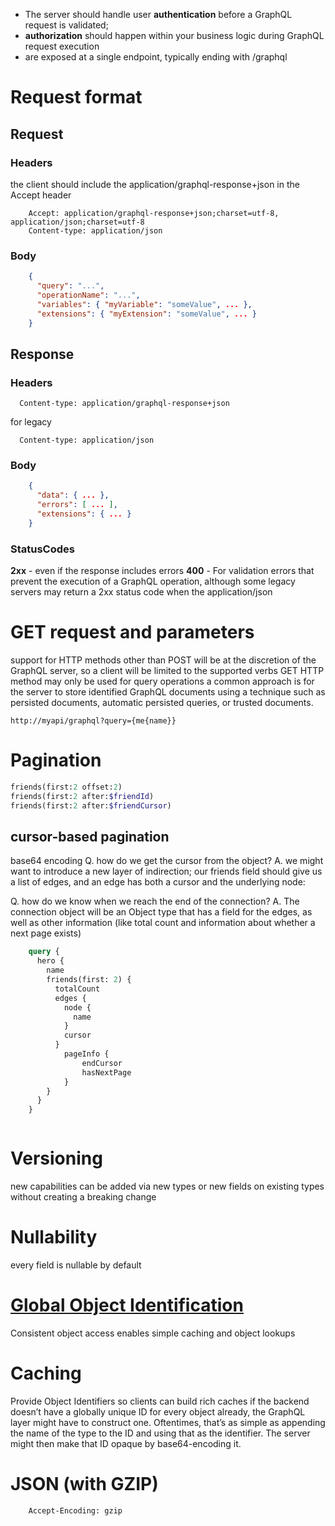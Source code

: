 - The server should handle user **authentication** before a GraphQL request is validated; 
- **authorization** should happen within your business logic during GraphQL request execution
- are exposed at a single endpoint, typically ending with /graphql

# Request format
## Request
### Headers
the client should include the application/graphql-response+json in the Accept header
```http
    Accept: application/graphql-response+json;charset=utf-8, application/json;charset=utf-8
    Content-type: application/json
```

### Body
```json
    {
      "query": "...",
      "operationName": "...",
      "variables": { "myVariable": "someValue", ... },
      "extensions": { "myExtension": "someValue", ... }
    }
```

## Response
### Headers
```http
  Content-type: application/graphql-response+json
```
for legacy
```http
  Content-type: application/json
```

### Body
```json
    {
      "data": { ... },
      "errors": [ ... ],
      "extensions": { ... }
    }
```

### StatusCodes
**2xx** - even if the response includes errors
**400** - For validation errors that prevent the execution of a GraphQL operation, although some legacy servers may return a 2xx status code when the application/json

# GET request and parameters
support for HTTP methods other than POST will be at the discretion of the GraphQL server, so a client will be limited to the supported verbs
GET HTTP method may only be used for query operations
a common approach is for the server to store identified GraphQL documents using a technique such as persisted documents, automatic persisted queries, or trusted documents.
```http
http://myapi/graphql?query={me{name}}
```

# Pagination
```graphql
friends(first:2 offset:2)
friends(first:2 after:$friendId)
friends(first:2 after:$friendCursor)
```
## cursor-based pagination
base64 encoding
Q. how do we get the cursor from the object?
A. we might want to introduce a new layer of indirection; our friends field should give us a list of edges, and an edge has both a cursor and the underlying node:

Q. how do we know when we reach the end of the connection?
A.  The connection object will be an Object type that has a field for the edges, as well as other information (like total count and information about whether a next page exists)
```graphql
    query {
      hero {
        name
        friends(first: 2) {
          totalCount
          edges {
            node {
              name
            }
            cursor
          }
            pageInfo {
                endCursor
                hasNextPage
            }
        }
      }
    }
```

```graphql

```

# Versioning
new capabilities can be added via new types or new fields on existing types without creating a breaking change

# Nullability
every field is nullable by default

# [Global Object Identification](https://graphql.org/learn/global-object-identification/)
Consistent object access enables simple caching and object lookups

# Caching
Provide Object Identifiers so clients can build rich caches
if the backend doesn’t have a globally unique ID for every object already, the GraphQL layer might have to construct one. Oftentimes, 
    that’s as simple as appending the name of the type to the ID and using that as the identifier. 
    The server might then make that ID opaque by base64-encoding it.

# JSON (with GZIP)
```http
    Accept-Encoding: gzip
```